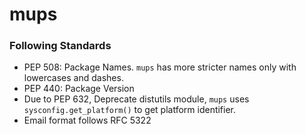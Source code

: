 # mups

### Following Standards

- PEP 508: Package Names. `mups` has more stricter names only with lowercases and dashes.
- PEP 440: Package Version
- Due to PEP 632, Deprecate distutils module, `mups` uses `sysconfig.get_platform()` to get platform identifier.
- Email format follows RFC 5322